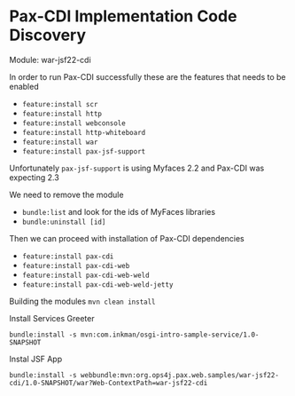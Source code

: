 
# Pax-CDI Implementation Code Discovery

Module: war-jsf22-cdi

In order to run Pax-CDI successfully these are the features that needs to be enabled

- `feature:install scr`
- `feature:install http`
- `feature:install webconsole`
- `feature:install http-whiteboard`
- `feature:install war`
- `feature:install pax-jsf-support`

Unfortunately `pax-jsf-support` is using Myfaces 2.2 and Pax-CDI was expecting 
2.3

We need to remove the module
- `bundle:list`  and look for the ids of MyFaces libraries
- `bundle:uninstall [id]`

Then we can proceed with installation of Pax-CDI dependencies
- `feature:install pax-cdi`
- `feature:install pax-cdi-web`
- `feature:install pax-cdi-web-weld`
- `feature:install pax-cdi-web-weld-jetty`


Building the modules
`mvn clean install`

Install Services Greeter

`bundle:install -s mvn:com.inkman/osgi-intro-sample-service/1.0-SNAPSHOT`

Instal JSF App

`bundle:install -s webbundle:mvn:org.ops4j.pax.web.samples/war-jsf22-cdi/1.0-SNAPSHOT/war?Web-ContextPath=war-jsf22-cdi`
